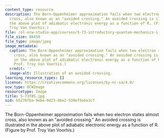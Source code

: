 ```yaml
---
content_type: resource
description: The Born-Oppenheimer approximation fails when two electron states almost
  cross, also known as an "avoided crossing." An avoided crossing is illustrated in
  the above plot of adiabatic electronic energy as a function of R. (Figure by Prof.
  Troy Van Voorhis.)
file: /ol-ocw-studio-app/courses/5-73-introductory-quantum-mechanics-i-fall-2005/b5276fba9ebe0d234be2539ef9a6e3c7_5-73f05.jpg
file_size: 86450
file_type: image/jpeg
image_metadata:
  caption: The Born-Oppenheimer approximation fails when two electron states almost
    cross, also known as an "avoided crossing." An avoided crossing is illustrated
    in the above plot of adiabatic electronic energy as a function of R. (Figure by
    Prof. Troy Van Voorhis.)
  credit: ''
  image-alt: Illustration of an avoided crossing.
learning_resource_types: []
license: https://creativecommons.org/licenses/by-nc-sa/4.0/
ocw_type: OCWImage
resourcetype: Image
title: 5-73f05.jpg
uid: b5276fba-9ebe-0d23-4be2-539ef9a6e3c7
---
```

The Born-Oppenheimer approximation fails when two electron states almost cross, also known as an "avoided crossing." An avoided crossing is illustrated in the above plot of adiabatic electronic energy as a function of R. (Figure by Prof. Troy Van Voorhis.)